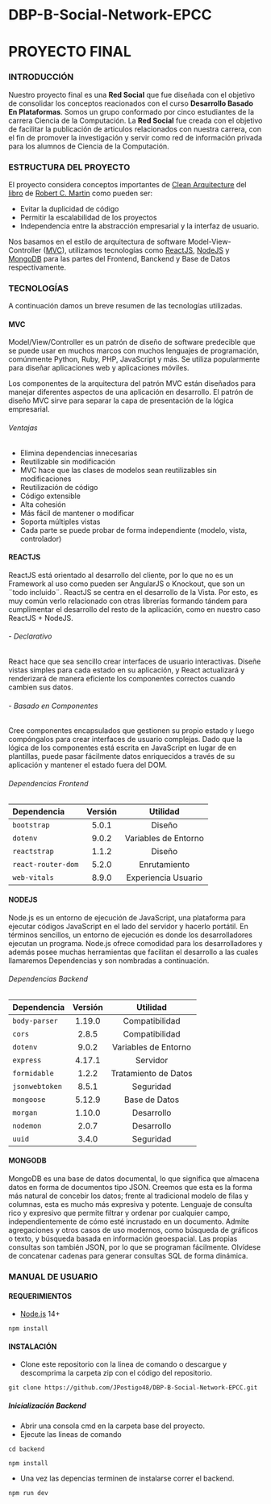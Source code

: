 # DBP-B-Social-Network-EPCC
# PROYECTO FINAL
### INTRODUCCIÓN
Nuestro proyecto final es una **Red Social** que fue diseñada con el objetivo de consolidar los conceptos reacionados con el curso **Desarrollo Basado En Plataformas**.  Somos un grupo conformado por cinco estudiantes de la carrera Ciencia de la Computación.
La **Red Social** fue creada con el objetivo de facilitar la publicación de articulos relacionados con nuestra carrera, con el fin de promover la
investigación y servir como red de información privada para los alumnos de Ciencia de la Computación.

### ESTRUCTURA DEL PROYECTO
El proyecto considera conceptos importantes de [Clean Arquitecture](http://xurxodev.com/por-que-utilizo-clean-architecture-en-mis-proyectos/) del [libro](https://www.d-pdf.com/book/2542/read) de [Robert C. Martin](https://twitter.com/unclebobmartin) como pueden ser:

- Evitar la duplicidad de código
- Permitir la escalabilidad de los proyectos
- Independencia entre la abstracción empresarial y la interfaz de usuario.

Nos basamos en el estilo de arquitectura de software Model-View-Controller ([MVC](https://www.educative.io/blog/mvc-tutorial)), utilizamos tecnologías como [ReactJS](https://reactjs.org), [NodeJS](https://nodejs.org/) y [MongoDB](https://www.mongodb.com/es) para las partes del Frontend, Banckend y Base de Datos  respectivamente.

### TECNOLOGÍAS
A continuación damos un breve resumen de las tecnologías utilizadas.
#### MVC
Model/View/Controller es un patrón de diseño de software predecible que se puede usar en muchos marcos con muchos lenguajes de programación, comúnmente Python, Ruby, PHP, JavaScript y más. Se utiliza popularmente para diseñar aplicaciones web y aplicaciones móviles.

Los componentes de la arquitectura del patrón MVC están diseñados para manejar diferentes aspectos de una aplicación en desarrollo. El patrón de diseño MVC sirve para separar la capa de presentación de la lógica empresarial.
###### Ventajas
- Elimina dependencias innecesarias
- Reutilizable sin modificación
- MVC hace que las clases de modelos sean reutilizables sin modificaciones
- Reutilización de código
- Código extensible
- Alta cohesión
- Más fácil de mantener o modificar
- Soporta múltiples vistas
- Cada parte se puede probar de forma independiente (modelo, vista, controlador) 

#### REACTJS
ReactJS está orientado al desarrollo del cliente, por lo que no es un Framework al uso como pueden ser AngularJS o Knockout, que son un ¨todo incluido¨.
ReactJS se centra en el desarrollo de la Vista. Por esto, es muy común verlo relacionado con otras librerías formando tándem para cumplimentar el desarrollo del resto de la aplicación, como en nuestro caso ReactJS + NodeJS.
###### - Declarativo
React hace que sea sencillo crear interfaces de usuario interactivas. Diseñe vistas simples para cada estado en su aplicación, y React actualizará y renderizará de manera eficiente los componentes correctos cuando cambien sus datos.
###### - Basado en Componentes
Cree componentes encapsulados que gestionen su propio estado y luego compóngalos para crear interfaces de usuario complejas.
Dado que la lógica de los componentes está escrita en JavaScript en lugar de en plantillas, puede pasar fácilmente datos enriquecidos a través de su aplicación y mantener el estado fuera del DOM. 
###### Dependencias Frontend
| Dependencia  | Versión  | Utilidad |
| :--------------- |:---------------:| :-----:|
|   `bootstrap`    | 5.0.1 | Diseño |
|`dotenv`    |    9.0.2    | Variables de Entorno  |
| `reactstrap` | 1.1.2     |   Diseño  |
| `react-router-dom` |  5.2.0     |  Enrutamiento  |
| `web-vitals`  |  8.9.0    | Experiencia Usuario |

#### NODEJS
Node.js es un entorno de ejecución de JavaScript, una plataforma para ejecutar códigos JavaScript en el lado del servidor y hacerlo portátil. En términos sencillos, un entorno de ejecución es donde los desarrolladores ejecutan un programa. Node.js ofrece comodidad para los desarrolladores y además posee muchas herramientas que facilitan el desarrollo a las cuales llamaremos Dependencias y son nombradas a continuación. 
###### Dependencias Backend
| Dependencia  | Versión  | Utilidad |
| :--------------- |:---------------:| :-----:|
|   `body-parser`    | 1.19.0 | Compatibilidad |
|`cors`    |    2.8.5    |  Compatibilidad  |
| `dotenv` |  9.0.2      |  Variables de Entorno |
| `express` |  4.17.1      |  Servidor  |
| `formidable`  |  1.2.2    |  Tratamiento de Datos  |
| `jsonwebtoken` |    8.5.1    |  Seguridad |
| `mongoose` |   5.12.9     |  Base de Datos  |
| `morgan` |   1.10.0     |  Desarrollo |
| `nodemon` |   2.0.7     |  Desarrollo  |
| `uuid` |    3.4.0    |  Seguridad  |

#### MONGODB
MongoDB es una base de datos documental, lo que significa que almacena datos en forma de documentos tipo JSON. Creemos que esta es la forma más natural de concebir los datos; frente al tradicional modelo de filas y columnas, esta es mucho más expresiva y potente.
Lenguaje de consulta rico y expresivo que permite filtrar y ordenar por cualquier campo, independientemente de cómo esté incrustado en un documento.
Admite agregaciones y otros casos de uso modernos, como búsqueda de gráficos o texto, y búsqueda basada en información geoespacial.
Las propias consultas son también JSON, por lo que se programan fácilmente. Olvídese de concatenar cadenas para generar consultas SQL de forma dinámica.
### MANUAL DE USUARIO

#### REQUERIMIENTOS

- [Node.js](https://nodejs.org/en/) 14+

```shell
npm install
```
#### INSTALACIÓN
- Clone este repositorio con la linea de comando o descargue y descomprima la carpeta zip con el código del repositorio.
```shell 
git clone https://github.com/JPostigo48/DBP-B-Social-Network-EPCC.git
```
##### Inicialización Backend
- Abrir una consola cmd en la carpeta base del proyecto.
- Ejecute las lineas de comando
```shell 
cd backend
```
```shell 
npm install
```
- Una vez las depencias terminen de instalarse correr el backend.
```shell 
npm run dev
```
